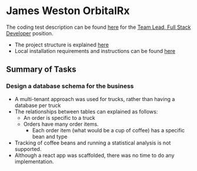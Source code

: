 # James Weston OrbitalRx
The coding test description can be found [here](https://drive.google.com/file/d/1CsgoaoFdlQMIs-oq3KdwpiCagx3OIaIg/view?usp=share_link) for the [Team Lead, Full Stack Developer](https://www.indeed.com/viewjob?from=app-tracker-post_apply-appcard&hl=en&jk=3012e635e69ae970&tk=1hck861q82pt7000) position.

- The project structure is explained [here](./.documentation/PROJECT_STRUCTURE.md)
- Local installation requirements and instructions can be found [here](./.documentation/LOCAL_DEVELOPMENT.md)

## Summary of Tasks
### Design a database schema for the business
- A multi-tenant approach was used for trucks, rather than having a database per truck
- The relationships between tables can explained as follows:
  - An order is specific to a truck
  - Orders have many order items.
    - Each order item (what would be a cup of coffee) has a specific bean and type
- Tracking of coffee beans and running a statistical analysis is not supported.
- Although a react app was scaffolded, there was no time to do any implementation.
